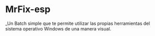 # MrFix-esp
 _Un Batch simple que te permite utilizar las propias herramientas del sistema operativo Windows de una manera visual.

